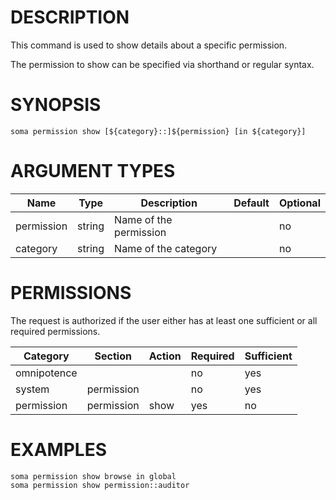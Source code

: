 # DESCRIPTION

This command is used to show details about a specific permission.

The permission to show can be specified via shorthand or regular
syntax.

# SYNOPSIS

```
soma permission show [${category}::]${permission} [in ${category}]
```

# ARGUMENT TYPES

Name | Type |     Description   | Default | Optional
 --- |  --- | ----------------- | ------- | --------
permission | string | Name of the permission | | no
category | string | Name of the category | | no

# PERMISSIONS

The request is authorized if the user either has at least one
sufficient or all required permissions.

Category | Section | Action | Required | Sufficient
 ------- | ------- | ------ | -------- | ----------
omnipotence | | | no | yes
system | permission | | no | yes
permission | permission | show | yes | no

# EXAMPLES

```
soma permission show browse in global
soma permission show permission::auditor
```

